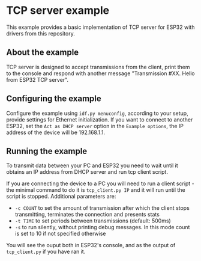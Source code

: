 # TCP server example

This example provides a basic implementation of TCP server for ESP32 with drivers from this repository.

## About the example
TCP server is designed to accept transmissions from the client, print them to the console and respond with another message "Transmission #XX. Hello from ESP32 TCP server".

## Configuring the example
Configure the example using `idf.py menuconfig`, according to your setup, provide settings for Ethernet initialization. If you want to connect to another ESP32, set the 
`Act as DHCP server` option in the `Example options`, the IP address of the device will be 192.168.1.1.

## Running the example
To transmit data between your PC and ESP32 you need to wait until it obtains an IP address from DHCP server and run tcp client script.

If you are connecting the device to a PC you will need to run a client script - the minimal command to do it is `tcp_client.py IP` and it will run until the script is stopped. Additional parameters are:
* `-c COUNT` to set the amount of transmission after which the client stops transmitting, terminates the connection and presents stats
* `-t TIME` to set periods between transmissions (default: 500ms)
* `-s` to run silently, without printing debug messages. In this mode count is set to 10 if not specified otherwise

You will see the ouput both in ESP32's console, and as the output of `tcp_client.py` if you have ran it.